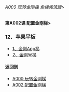 ###### A000 玩转金刚梯 免梯阅读版>
#### 第A002课 配置金刚梯>

### 12、苹果平板
- [1、金刚App梯](https://github.com/a2zitpro/web/blob/master/LadderFree/LadderConfigure/Apple/iPad/LadderApp.md)
- [2、金刚号梯](https://github.com/a2zitpro/web/blob/master/LadderFree/LadderConfigure/Apple/iPad/LadderKKID.md)


#### 返回到
- [A000 玩转金刚梯](https://github.com/a2zitpro/web/blob/master/LadderFree/main.md)
- [A002 配置金刚梯](https://github.com/a2zitpro/web/blob/master/LadderFree/LadderConfigure/LadderConfigure.md)

